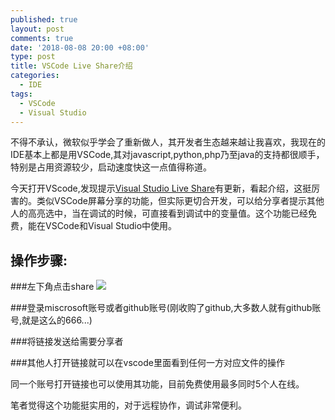 ```yaml
---
published: true
layout: post
comments: true
date: '2018-08-08 20:00 +08:00'
type: post
title: VSCode Live Share介绍
categories:
  - IDE
tags:
  - VSCode
  - Visual Studio
---
```

不得不承认，微软似乎学会了重新做人，其开发者生态越来越让我喜欢，我现在的IDE基本上都是用VSCode,其对javascript,python,php乃至java的支持都很顺手，特别是占用资源较少，启动速度快这一点值得称道。

今天打开VScode,发现提示[Visual Studio Live Share](https://docs.microsoft.com/en-us/visualstudio/liveshare/)有更新，看起介绍，这挺厉害的。类似VSCode屏幕分享的功能，但实际更切合开发，可以给分享者提示其他人的高亮选中，当在调试的时候，可直接看到调试中的变量值。这个功能已经免费，能在VSCode和Visual Studio中使用。

## 操作步骤:

###左下角点击share
![](https://docs.microsoft.com/en-us/visualstudio/liveshare/media/vscode-share-button.png)

###登录miscrosoft账号或者github账号(刚收购了github,大多数人就有github账号,就是这么的666...)

###将链接发送给需要分享者

###其他人打开链接就可以在vscode里面看到任何一方对应文件的操作

同一个账号打开链接也可以使用其功能，目前免费使用最多同时5个人在线。

笔者觉得这个功能挺实用的，对于远程协作，调试非常便利。
